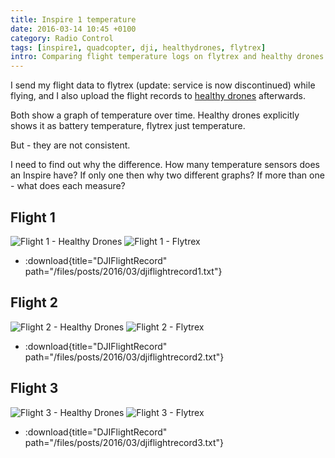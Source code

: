 ```yaml
---
title: Inspire 1 temperature
date: 2016-03-14 10:45 +0100
category: Radio Control
tags: [inspire1, quadcopter, dji, healthydrones, flytrex]
intro: Comparing flight temperature logs on flytrex and healthy drones
---
```


I send my flight data to flytrex (update: service is now discontinued) while flying, and I also upload the flight records to [healthy drones](https://healthydrones.com/) afterwards.

Both show a graph of temperature over time. Healthy drones explicitly shows it as battery temperature, flytrex just temperature.

But - they are not consistent.

I need to find out why the difference. How many temperature sensors does an Inspire have? If only one then why two different graphs? If more than one - what does each measure?

## Flight 1

![Flight 1 - Healthy Drones](/images/posts/2016/03/HealthyDrones1.png)
![Flight 1 - Flytrex](/images/posts/2016/03/Flytrex1.png)

- :download{title="DJIFlightRecord" path="/files/posts/2016/03/djiflightrecord1.txt"}

## Flight 2


![Flight 2 - Healthy Drones](/images/posts/2016/03/HealthyDrones2.png)
![Flight 2 - Flytrex](/images/posts/2016/03/Flytrex2.png)

- :download{title="DJIFlightRecord" path="/files/posts/2016/03/djiflightrecord2.txt"}

## Flight 3

![Flight 3 - Healthy Drones](/images/posts/2016/03/HealthyDrones3.png)
![Flight 3 - Flytrex](/images/posts/2016/03/Flytrex3.png)

- :download{title="DJIFlightRecord" path="/files/posts/2016/03/djiflightrecord3.txt"}

